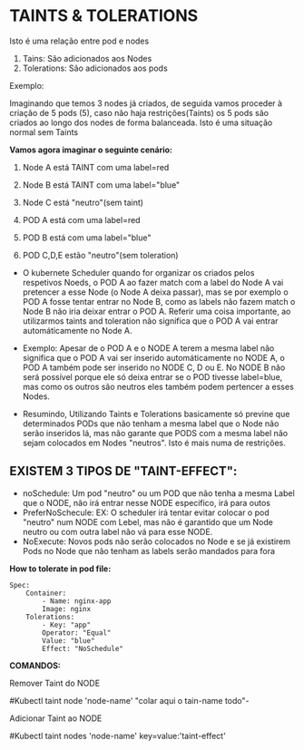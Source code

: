 # TAINTS & TOLERATIONS

Isto é uma relação entre pod e nodes
1. Tains: São adicionados aos Nodes
2. Tolerations: São adicionados aos pods

Exemplo:

Imaginando que temos 3 nodes já criados, de seguida vamos proceder à criação de 5 pods (5), caso não haja restrições(Taints) os 5 pods são criados ao longo dos nodes de forma balanceada. Isto é uma situação normal sem Taints

**Vamos agora imaginar o seguinte cenário:**
1. Node A está TAINT com uma label=red
2. Node B está TAINT com uma label="blue"
3. Node C está "neutro"(sem taint)

4. POD A está com uma label=red
5. POD B está com uma label="blue"
6. POD C,D,E estão "neutro"(sem toleration)

- O kubernete Scheduler quando for organizar os  criados pelos respetivos Noeds, o POD A ao fazer match com a label do Node A vai pretencer a esse Node (o Node A deixa passar), mas se por exemplo o POD A fosse tentar entrar no Node B, como as labels não fazem match o Node B não iria deixar entrar o POD A.
Referir uma coisa importante, ao utilizarmos taints and toleration não significa que o POD A vai entrar automáticamente no Node A. 
- Exemplo: Apesar de o POD A e o NODE A terem a mesma label não significa que o POD A vai ser inserido automáticamente no NODE A, o POD A também pode ser inserido no NODE C, D ou E. No NODE B não será possível porque ele só deixa entrar se o POD tivesse label=blue, mas como os outros são neutros eles também podem pertencer a esses Nodes.

- Resumindo, Utilizando Taints e Tolerations basicamente só previne que determinados PODs que não tenham a mesma label que o Node não serão inseridos lá, mas não garante que PODS com a mesma label não sejam colocados em Nodes "neutros".  Isto é mais numa de restrições.

## EXISTEM 3 TIPOS DE "TAINT-EFFECT":

- noSchedule: Um pod "neutro" ou um POD que não tenha a mesma Label que o NODE, não irá entrar nesse NODE especifico, irá para outos
- PreferNoSchecule: EX: O scheduler irá tentar evitar colocar o pod "neutro" num NODE com Lebel, mas não é garantido que um Node neutro ou com outra label não vá para esse NODE.
- NoExecute: Novos pods não serão colocados no Node e se já existirem Pods no Node que não tenham as labels serão mandados para fora
	

**How to tolerate in pod file:**

```
Spec:
	Container:
		- Name: nginx-app
		Image: nginx 
	Tolerations:
		- Key: "app"
		Operator: "Equal"
		Value: "blue"
		Effect: "NoSchedule"
```
		

**COMANDOS:**

Remover Taint do NODE

#Kubectl taint node 'node-name' "colar aqui o tain-name todo"-

Adicionar Taint ao NODE

#Kubectl taint nodes 'node-name' key=value:'taint-effect'